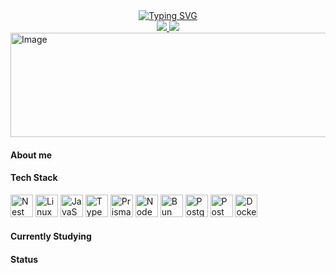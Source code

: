 <div align="center">
    <a href="https://git.io/typing-svg">
      <img src="https://readme-typing-svg.demolab.com?font=Fira+Code&pause=1000&color=F7F7F7&center=true&vCenter=true&width=435&lines=Hello+World%2C+I'm+Gustav+!;Welcome+to+my+GitHub+profile" alt="Typing SVG" />
    </a>
    <br>
    <a href = "mailto:oakhenry2@gmail.com">
      <img src="https://img.shields.io/badge/-Gmail-%23333?style=for-the-badge&logo=gmail&logoColor=white" target="_blank">
    </a>
    <a href="https://www.linkedin.com/in/gustavo-oak/" target="_blank">
      <img src="https://img.shields.io/badge/-LinkedIn-%230077B5?style=for-the-badge&logo=linkedin&logoColor=white" target="_blank">
    </a>
</div>

<!--- Imagem servindo como divisoria -->
<img width="1438" height="167" alt="Image" src="https://github.com/user-attachments/assets/e4dcfdf6-dbaa-450c-ac5e-2b4b585d3414" />

#### About me

#### Tech Stack
[<img src="https://skillicons.dev/icons?i=nest" width="36" height="36" alt="Nest logo" />](https://nestjs.com/)
[<img src="https://skillicons.dev/icons?i=linux" width="36" height="36" alt="Linux logo" />](linuxfoundation.org)
[<img src="https://skillicons.dev/icons?i=js" width="36" height="36" alt="JavaScript logo" />](developer.mozilla.org/en-US/docs/Web/JavaScript)
[<img src="https://skillicons.dev/icons?i=ts" width="36" height="36" alt="TypeScript logo" />](typescriptlang.org)
[<img src="https://skillicons.dev/icons?i=prisma" width="36" height="36" alt="Prisma logo" />](prisma.io)
[<img src="https://skillicons.dev/icons?i=nodejs" width="36" height="36" alt="NodeJs logo" />](nodejs.org)
[<img src="https://skillicons.dev/icons?i=bun" width="36" height="36" alt="Bun logo" />](bun.sh)
[<img src="https://skillicons.dev/icons?i=postgres" width="36" height="36" alt="Postgres logo" />](postgresql.org)
[<img src="https://skillicons.dev/icons?i=postman" width="36" height="36" alt="Postman logo" />](postman.com)
[<img src="https://skillicons.dev/icons?i=docker" width="36" height="36" alt="Docker logo" />](docker.com)

#### Currently Studying


#### Status
